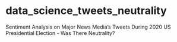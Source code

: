 # data_science_tweets_neutrality
Sentiment Analysis on Major News Media’s Tweets During 2020 US Presidential Election - Was There Neutrality?
